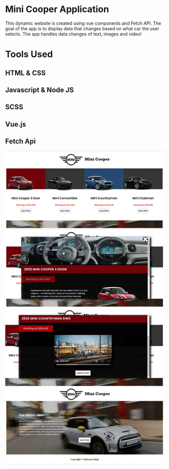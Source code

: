 # Mini Cooper Application
This dynamic website is created using vue components and Fetch API. The goal of the app is to display data that changes based on what car the user selects. The app handles data changes of text, images and video!


# Tools Used
## HTML & CSS
## Javascript & Node JS
## SCSS
## Vue.js
## Fetch Api

![alt text](images/ss/1.png)
![alt text](images/ss/2.png)
![alt text](images/ss/3.png)
![alt text](images/ss/4.png)